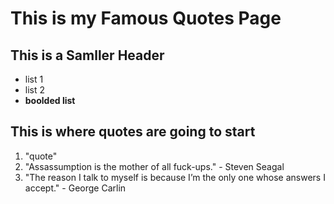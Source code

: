 # This is my Famous Quotes Page

## This is a Samller Header

* list 1
* list 2
* **boolded list**

## This is where quotes are going to start

1. "quote"
1. "Assassumption is the mother of all fuck-ups." - Steven Seagal
1. "The reason I talk to myself is because I’m the only one whose answers I accept." - George Carlin